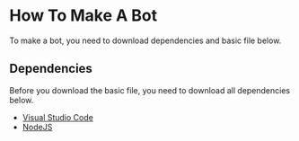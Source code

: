 # How To Make A Bot
To make a bot, you need to download dependencies and basic file below.

## Dependencies
Before you download the basic file, you need to download all dependencies below.

- [Visual Studio Code](https://code.visualstudio.com/Download)
- [NodeJS](https://nodejs.org/)
